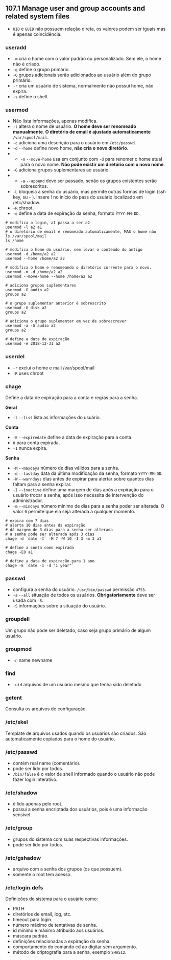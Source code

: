 ## 107.1 Manage user and group accounts and related system files

* `UID` e `GUID` não possuem relação direta, os valores podem ser iguais mas é apenas coincidência.

### useradd

* `-m` cria o home com o valor padrão ou personalizado. Sem ele, o home não é criado.
* `-g` define o grupo primário.
* `-G` grupos adicionais serão adicionados ao usuário além do grupo primário.
* `-r` cria um usuário de sistema, normalmente não possui home, não expira.
* `-s` define o shell.

### usermod

* Não lista informações, apenas modifica.
* `-l` altera o nome de usuário. **O home deve ser renomeado manualmente**. **O diretório de email é ajustado automaticamente** `/var/spool/mail`.
* `-c` adiciona uma descrição para o usuário em `/etc/passwd`.
* `-d` `--home` define novo home, **não cria o novo diretório**.
* * `-m` `--move-home` usa em conjunto com `-d` para renomer o home atual para o novo nome. **Não pode existir um diretório com o novo nome**.
* `-G` adiciona grupos suplementares ao usuário.
* * `-a` `--append` deve ser passado, senão os grupos existentes serão sobrescritos.
* `-L` bloqueia a senha do usuário, mas permite outras formas de login (ssh key, su - <user>). Insere ! no início do pass do usuário localizado em /etc/shadow.
* `-R` chroot.
* `-e` define a data de expiração da senha, formato `ỲYYY-MM-DD`.

```shell
# modifica o login, a1 passa a ser a2
usermod -l a2 a1
# o diretório de email é renomeado automaticamente, MAS o home não
ls /var/spool/mail
ls /home

# modifica o home do usuário, sem levar o conteúdo do antigo
usermod -d /home/a2 a2
usermod --home /home/a2 a2

# modifica o home e renomeando o diretório corrente para o novo.
usermod -m -d /home/a2 a2
usermod --move-home --home /home/a2 a2

# adiciona grupos suplementares
usermod -G audio a2
groups a2

# o grupo suplementar anterior é sobrescrito
usermod -G disk a2
groups a2

# adiciona o grupo suplementar em vez de sobrescrever
usermod -a -G audio a2
groups a2

# define a data de expiração
usermod -e 2018-12-31 a2
```

### userdel

* `-r` exclui o home e mail /var/spool/mail
* `-R` uses chroot

### chage

Define a data de expiração para a conta e regras para a senha.

**Geral**
* `-l` `--list` lista as informações do usuário.

**Conta**
* `-E` `--expiredate` define a data de expiração para a conta.
* `0` para conta expirada.
* `-1` nunca expira.

**Senha**
* `-M` `--maxdays` número de dias válidos para a senha.
* `-d` `--lastday` data da última modificação da senha, formato `YYYY-MM-DD`.
* `-W` `--warndays` dias antes de expirar para alertar sobre quantos dias faltam para a senha expirar.
* `-I` `--inactive` define uma margem de dias após a expiração para o usuário trocar a senha, após isso necessita de intervenção do administrador.
* `-m` `--mindays` número mínimo de dias para a senha poder ser alterada. O valor `0` permite que ela seja alterada a qualquer momento.

```shell
# expira com 7 dias
# alerta 10 dias antes da expiração
# dá margem de 3 dias para a senha ser alterada
# a senha pode ser alterada após 3 dias
chage -d `date -I` -M 7 -W 10 -I 3 -m 3 a1

# define a conta como expirada
chage -E0 a1

# define a data de expiração para 1 ano
chage -E `date -I -d "1 year"`
```

### passwd

* configura a senha do usuário. `/usr/bin/passwd` permissão `4755`.
* `-a` `--all` situação de todos os usuários. **Obrigatoriamente** deve ser usada com `-S`.
* `-S` informações sobre a situação do usuário.

### groupdell

Um grupo não pode ser deletado, caso seja grupo primário de algum usuário.

### groupmod

* `-n` name newname

### find

* `-uid` arquivos de um usuário mesmo que tenha sido deletado

### getent

Consulta os arquivos de configuração.

### /etc/skel

Template de arquivos usados quando os usuários são criados. São automaticamente copiados para o home do usuário.

### /etc/passwd

* contém real name (comentário).
* pode ser lido por todos.
* `/bin/false` é o valor de shell informado quando o usuário não pode fazer login interativo.

### /etc/shadow

* é lido apenas pelo root.
* possui a senha encriptada dos usuários, pois é uma informação sensível.

### /etc/group

* grupos do sistema com suas respectivas informações.
* pode ser lido por todos.

### /etc/gshadow

* arquivo com a senha dos grupos (os que possuem).
* somente o root tem acesso.

### /etc/login.defs

Definições do sistema para o usuário como:

* PATH
* diretórios de email, log, etc.
* timeout para login.
* número máximo de tentativas de senha.
* id mínimo e máximo atribuído aos usuários.
* máscara padrão.
* definições relacionadas a expiração da senha.
* comportamento do comando cd ao digitar sem argumento.
* método de criptografia  para a senha, exemplo `SHA512`.
